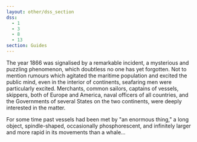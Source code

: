 ```yaml
---
layout: other/dss_section
dss:
  - 1
  - 3
  - 8
  - 13
section: Guides
---
```


The year 1866 was signalised by a remarkable incident, a mysterious and puzzling phenomenon, which doubtless no one has yet forgotten. Not to mention rumours
which agitated the maritime population and excited the public mind, even in the interior of continents, seafaring men were particularly excited. Merchants,
common sailors, captains of vessels, skippers, both of Europe and America, naval officers of all countries, and the Governments of several States on the two
continents, were deeply interested in the matter.

For some time past vessels had been met by "an enormous thing," a long object, spindle-shaped, occasionally phosphorescent, and infinitely larger and more rapid
in its movements than a whale...
